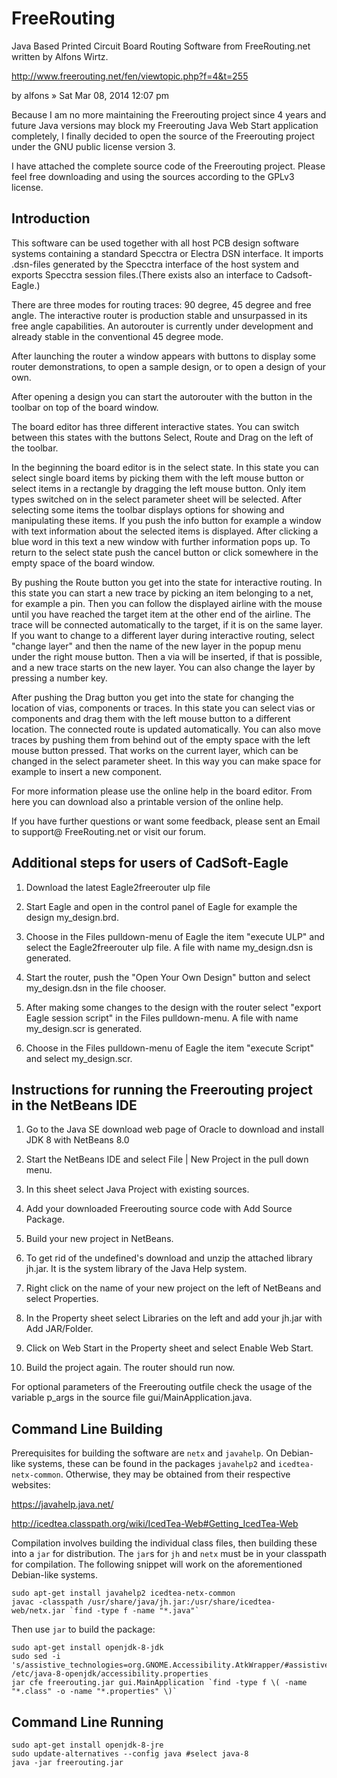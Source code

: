 # FreeRouting

Java Based Printed Circuit Board Routing Software from FreeRouting.net written
by Alfons Wirtz.

http://www.freerouting.net/fen/viewtopic.php?f=4&t=255

by alfons » Sat Mar 08, 2014 12:07 pm

Because I am no more maintaining the Freerouting project since 4 years and
future Java versions may block my Freerouting Java Web Start application
completely, I finally decided to open the source of the Freerouting project
under the GNU public license version 3.

I have attached the complete source code of the Freerouting project. Please feel
free downloading and using the sources according to the GPLv3 license.


## Introduction

This software can be used together with all host PCB design software systems
containing a standard Specctra or Electra DSN interface. It imports .dsn-files
generated by the Specctra interface of the host system and exports Specctra
session files.(There exists also an interface to Cadsoft-Eagle.)

There are three modes for routing traces: 90 degree, 45 degree and free angle.
The interactive router is production stable and unsurpassed in its free angle
capabilities. An autorouter is currently under development and already stable in
the conventional 45 degree mode.

After launching the router a window appears with buttons to display some router
demonstrations, to open a sample design, or to open a design of your own.

After opening a design you can start the autorouter with the button in the
toolbar on top of the board window.

The board editor has three different interactive states. You can switch between
this states with the buttons Select, Route and Drag on the left of the toolbar.

In the beginning the board editor is in the select state. In this state you can
select single board items by picking them with the left mouse button or select
items in a rectangle by dragging the left mouse button. Only item types switched
on in the select parameter sheet will be selected. After selecting some items
the toolbar displays options for showing and manipulating these items. If you
push the info button for example a window with text information about the
selected items is displayed. After clicking a blue word in this text a new
window with further information pops up. To return to the select state push the
cancel button or click somewhere in the empty space of the board window.

By pushing the Route button you get into the state for interactive routing. In
this state you can start a new trace by picking an item belonging to a net, for
example a pin. Then you can follow the displayed airline with the mouse until
you have reached the target item at the other end of the airline. The trace will
be connected automatically to the target, if it is on the same layer. If you
want to change to a different layer during interactive routing, select "change
layer" and then the name of the new layer in the popup menu under the right
mouse button. Then a via will be inserted, if that is possible, and a new trace
starts on the new layer. You can also change the layer by pressing a number key.

After pushing the Drag button you get into the state for changing the location
of vias, components or traces. In this state you can select vias or components
and drag them with the left mouse button to a different location. The connected
route is updated automatically. You can also move traces by pushing them from
behind out of the empty space with the left mouse button pressed. That works on
the current layer, which can be changed in the select parameter sheet. In this
way you can make space for example to insert a new component.

For more information please use the online help in the board editor. From here
you can download also a printable version of the online help.

If you have further questions or want some feedback, please sent an Email to
support@ FreeRouting.net or visit our forum.

## Additional steps for users of CadSoft-Eagle

1) Download the latest Eagle2freerouter ulp file

2) Start Eagle and open in the control panel of Eagle for example the design
my_design.brd.

3) Choose in the Files pulldown-menu of Eagle the item "execute ULP" and select
the Eagle2freerouter ulp file. A file with name my_design.dsn is generated.

4) Start the router, push the "Open Your Own Design" button and select
my_design.dsn in the file chooser.

5) After making some changes to the design with the router select "export Eagle
session script" in the Files pulldown-menu. A file with name my_design.scr is
generated.

6) Choose in the Files pulldown-menu of Eagle the item "execute Script" and
select my_design.scr.


## Instructions for running the Freerouting project in the NetBeans IDE

1) Go to the Java SE download web page of Oracle to download and install JDK 8
with NetBeans 8.0

2) Start the NetBeans IDE and select File | New Project in the pull down menu.

3) In this sheet select Java Project with existing sources.

4) Add your downloaded Freerouting source code with Add Source Package.

5) Build your new project in NetBeans.

6) To get rid of the undefined's download and unzip the attached library jh.jar.
It is the system library of the Java Help system.

7) Right click on the name of your new project on the left of NetBeans and
select Properties.

8) In the Property sheet select Libraries on the left and add your jh.jar with
Add JAR/Folder.

9) Click on Web Start in the Property sheet and select Enable Web Start.

10) Build the project again. The router should run now.

For optional parameters of the Freerouting outfile check the usage of the
variable p_args in the source file gui/MainApplication.java.

## Command Line Building

Prerequisites for building the software are `netx` and `javahelp`. On
Debian-like systems, these can be found in the packages `javahelp2` and
`icedtea-netx-common`. Otherwise, they may be obtained from their respective
websites:

<https://javahelp.java.net/>

<http://icedtea.classpath.org/wiki/IcedTea-Web#Getting_IcedTea-Web>

Compilation involves building the individual class files, then building these
into a `jar` for distribution. The `jar`s for `jh` and `netx` must be in your
classpath for compilation. The following snippet will work on the aforementioned
Debian-like systems.

```
sudo apt-get install javahelp2 icedtea-netx-common
javac -classpath /usr/share/java/jh.jar:/usr/share/icedtea-web/netx.jar `find -type f -name "*.java"`
```

Then use `jar` to build the package:

```
sudo apt-get install openjdk-8-jdk
sudo sed -i 's/assistive_technologies=org.GNOME.Accessibility.AtkWrapper/#assistive_technologies=org.GNOME.Accessibility.AtkWrapper/' /etc/java-8-openjdk/accessibility.properties
jar cfe freerouting.jar gui.MainApplication `find -type f \( -name "*.class" -o -name "*.properties" \)`
```

## Command Line Running

```
sudo apt-get install openjdk-8-jre
sudo update-alternatives --config java #select java-8
java -jar freerouting.jar
```
